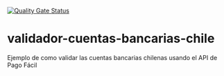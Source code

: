 [![Quality Gate Status](https://sonarcloud.io/api/project_badges/measure?project=ctala_serverless-cron-payouts&metric=alert_status&token=e2f0c3a1ca5cfc8f457deb35d672e4ecad94bb60)](https://sonarcloud.io/dashboard?id=ctala_serverless-cron-payouts)

# validador-cuentas-bancarias-chile
Ejemplo de como validar las cuentas bancarias chilenas usando el API de Pago Fácil